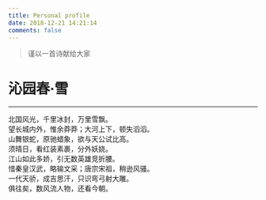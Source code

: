 ```yaml
---
title: Personal profile
date: 2018-12-21 14:21:14
comments: false
---
```


> 谨以一首诗献给大家

# 沁园春·雪

---

北国风光，千里冰封，万里雪飘。<br>
望长城内外，惟余莽莽；大河上下，顿失滔滔。<br>
山舞银蛇，原驰蜡象，欲与天公试比高。<br>
须晴日，看红装素裹，分外妖娆。<br>
江山如此多娇，引无数英雄竞折腰。<br>
惜秦皇汉武，略输文采；唐宗宋祖，稍逊风骚。<br>
一代天骄，成吉思汗，只识弯弓射大雕。<br>
俱往矣，数风流人物，还看今朝。<br>